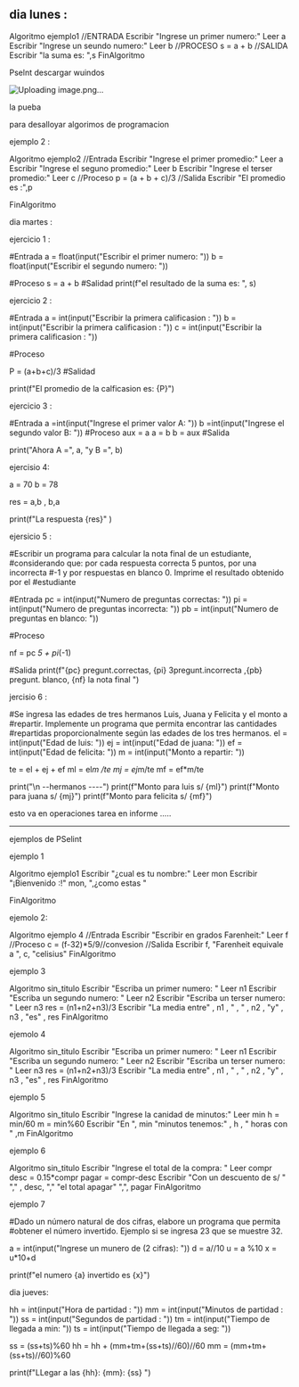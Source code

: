 dia lunes : 
-----------------------------------------------------------------------------------------------------------------------------------------------
Algoritmo ejemplo1
	//ENTRADA
	Escribir "Ingrese un primer numero:"
	Leer a 
	Escribir "Ingrese un seundo numero:"
	Leer b
	//PROCESO
	s = a + b 
	//SALIDA
	Escribir "la suma es: ",s
FinAlgoritmo


Pselnt descargar wuindos 

![Uploading image.png…]()


la pueba 


para desalloyar algorimos  de programacion 


ejemplo 2 : 



Algoritmo ejemplo2
	//Entrada 
	Escribir "Ingrese el primer promedio:"
	Leer a
	Escribir "Ingrese el seguno promedio:"
	Leer b
	Escribir "Ingrese el terser promedio:"
	Leer c
	//Proceso
	p = (a + b + c)/3
	//Salida
	Escribir "El promedio es :",p
	

FinAlgoritmo


dia martes : 


ejercicio 1 :

#Entrada 
a = float(input("Escribir el primer numero: "))
b = float(input("Escribir el segundo numero: "))

#Proceso
s = a + b
#Salidad
print(f"el resultado de la suma es: ", s)


ejercicio 2 :

#Entrada 
a = int(input("Escribir la primera calificasion : "))
b = int(input("Escribir la primera calificasion : "))
c = int(input("Escribir la primera calificasion : "))

#Proceso

P = (a+b+c)/3
#Salidad

print(f"El promedio de la calficasion es: {P}")


ejercicio 3 :

#Entrada
a =int(input("Ingrese el primer valor A: "))
b =int(input("Ingrese el segundo valor B: "))
#Proceso
aux = a
a = b
b = aux 
#Salida

print("Ahora A =", a, "y B =", b)

ejercisio 4: 

a = 70
b = 78

res = a,b , b,a 

print(f"La respuesta {res}" )

ejersicio 5 :

#Escribir un programa para calcular la nota final de un estudiante,
#considerando que: por cada respuesta correcta 5 puntos, por una incorrecta
#-1 y por respuestas en blanco 0. Imprime el resultado obtenido por el
#estudiante

#Entrada 
pc = int(input("Numero de preguntas correctas: "))
pi = int(input("Numero de preguntas incorrecta: "))
pb = int(input("Numero de preguntas en blanco: "))


#Proceso 

nf = pc *5 + pi*(-1)

#Salida 
print(f"{pc} pregunt.correctas, {pi} 3pregunt.incorrecta ,{pb} pregunt. blanco, {nf} la nota final ")

jercisio 6 :

#Se ingresa las edades de tres hermanos Luis, Juana y Felicita y el monto a
#repartir. Implemente un programa que permita encontrar las cantidades
#repartidas proporcionalmente según las edades de los tres hermanos.
el = int(input("Edad de luis: "))
ej = int(input("Edad de juana: "))
ef = int(input("Edad de felicita: "))
m = int(input("Monto a repartir: "))

te = el + ej + ef
ml = el*m /te
mj = ej*m/te
mf = ef*m/te

print("\n --hermanos ----")
print(f"Monto para luis s/ {ml}")
print(f"Monto para juana s/ {mj}")
print(f"Monto para felicita s/ {mf}")




esto va en operaciones tarea en informe .....

-------------------------------------------------------------------------------------------------------------------------------------------------
ejemplos de PSelint 

ejemplo 1 

Algoritmo ejemplo1
	Escribir "¿cual es tu nombre:"
	Leer mon
	Escribir "¡Bienvenido :!" mon, ",¿como estas "
	
	
	
FinAlgoritmo

ejemolo 2: 

Algoritmo  ejemplo 4 
	//Entrada
	Escribir "Escribir en  grados Farenheit:"
	Leer f 
	//Proceso
	c = (f-32)*5/9//convesion 
	//Salida
	Escribir f,  "Farenheit equivale a ", c,  "celisius"
FinAlgoritmo

ejemplo 3

Algoritmo sin_titulo
	Escribir "Escriba un primer numero: "
	Leer n1 
	Escribir "Escriba un segundo numero: "
	Leer n2
	Escribir "Escriba un terser numero: "
	Leer n3
	res = (n1+n2+n3)/3
	Escribir "La media entre" ,  n1 , " , " ,  n2 ,  "y" ,  n3 , "es" ,  res 
FinAlgoritmo

ejemolo 4 

Algoritmo sin_titulo
	Escribir "Escriba un primer numero: "
	Leer n1 
	Escribir "Escriba un segundo numero: "
	Leer n2
	Escribir "Escriba un terser numero: "
	Leer n3
	res = (n1+n2+n3)/3
	Escribir "La media entre" ,  n1 , " , " ,  n2 ,  "y" ,  n3 , "es" ,  res 
FinAlgoritmo

ejemplo 5 

Algoritmo sin_titulo
	Escribir  "Ingrese la canidad de minutos:"
	Leer min
	h = min/60
	m = min%60
	Escribir "En ",  min  "minutos tenemos:" , h , " horas  con " ,m
FinAlgoritmo

ejemplo 6 

Algoritmo sin_titulo
	Escribir "Ingrese el total de la compra: "
	Leer compr 
	desc = 0.15*compr
	pagar = compr-desc 
	Escribir "Con un descuento de s/ " "," , desc, "," "el total apagar" ",", pagar 
FinAlgoritmo

ejemplo 7 

#Dado un número natural de dos cifras, elabore un programa que permita
#obtener el número invertido. Ejemplo si se ingresa 23 que se muestre 32.

a = int(input("Ingrese un munero de (2 cifras): "))
d = a//10 
u = a %10
x = u*10+d

print(f"el numero {a} invertido es {x}")



dia jueves: 




hh = int(input("Hora de partidad : "))
mm = int(input("Minutos de partidad : "))
ss = int(input("Segundos de partidad : "))
tm = int(input("Tiempo de llegada a min: "))
ts = int(input("Tiempo de llegada a seg: "))

ss = (ss+ts)%60
hh = hh + (mm+tm+(ss+ts)//60)//60
mm = (mm+tm+(ss+ts)//60)%60


print(f"LLegar a las {hh}: {mm}: {ss} ")




















